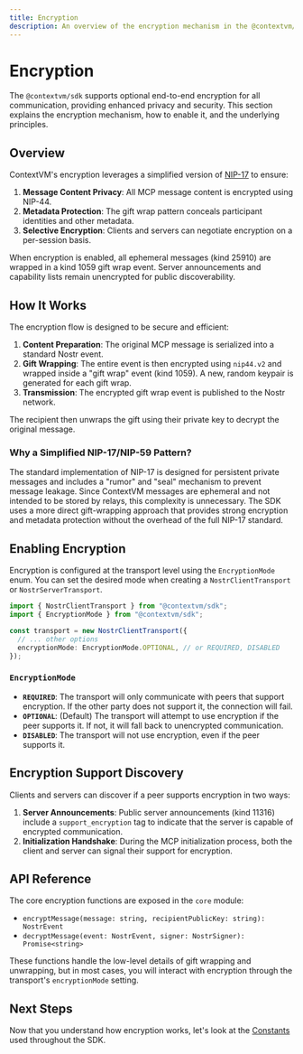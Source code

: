 ```yaml
---
title: Encryption
description: An overview of the encryption mechanism in the @contextvm/sdk.
---
```


# Encryption

The `@contextvm/sdk` supports optional end-to-end encryption for all communication, providing enhanced privacy and security. This section explains the encryption mechanism, how to enable it, and the underlying principles.

## Overview

ContextVM's encryption leverages a simplified version of [NIP-17](https://github.com/nostr-protocol/nips/blob/master/17.md) to ensure:

1.  **Message Content Privacy**: All MCP message content is encrypted using NIP-44.
2.  **Metadata Protection**: The gift wrap pattern conceals participant identities and other metadata.
3.  **Selective Encryption**: Clients and servers can negotiate encryption on a per-session basis.

When encryption is enabled, all ephemeral messages (kind 25910) are wrapped in a kind 1059 gift wrap event. Server announcements and capability lists remain unencrypted for public discoverability.

## How It Works

The encryption flow is designed to be secure and efficient:

1.  **Content Preparation**: The original MCP message is serialized into a standard Nostr event.
2.  **Gift Wrapping**: The entire event is then encrypted using `nip44.v2` and wrapped inside a "gift wrap" event (kind 1059). A new, random keypair is generated for each gift wrap.
3.  **Transmission**: The encrypted gift wrap event is published to the Nostr network.

The recipient then unwraps the gift using their private key to decrypt the original message.

### Why a Simplified NIP-17/NIP-59 Pattern?

The standard implementation of NIP-17 is designed for persistent private messages and includes a "rumor" and "seal" mechanism to prevent message leakage. Since ContextVM messages are ephemeral and not intended to be stored by relays, this complexity is unnecessary. The SDK uses a more direct gift-wrapping approach that provides strong encryption and metadata protection without the overhead of the full NIP-17 standard.

## Enabling Encryption

Encryption is configured at the transport level using the `EncryptionMode` enum. You can set the desired mode when creating a `NostrClientTransport` or `NostrServerTransport`.

```typescript
import { NostrClientTransport } from "@contextvm/sdk";
import { EncryptionMode } from "@contextvm/sdk";

const transport = new NostrClientTransport({
  // ... other options
  encryptionMode: EncryptionMode.OPTIONAL, // or REQUIRED, DISABLED
});
```

### `EncryptionMode`

- **`REQUIRED`**: The transport will only communicate with peers that support encryption. If the other party does not support it, the connection will fail.
- **`OPTIONAL`**: (Default) The transport will attempt to use encryption if the peer supports it. If not, it will fall back to unencrypted communication.
- **`DISABLED`**: The transport will not use encryption, even if the peer supports it.

## Encryption Support Discovery

Clients and servers can discover if a peer supports encryption in two ways:

1.  **Server Announcements**: Public server announcements (kind 11316) include a `support_encryption` tag to indicate that the server is capable of encrypted communication.
2.  **Initialization Handshake**: During the MCP initialization process, both the client and server can signal their support for encryption.

## API Reference

The core encryption functions are exposed in the `core` module:

- `encryptMessage(message: string, recipientPublicKey: string): NostrEvent`
- `decryptMessage(event: NostrEvent, signer: NostrSigner): Promise<string>`

These functions handle the low-level details of gift wrapping and unwrapping, but in most cases, you will interact with encryption through the transport's `encryptionMode` setting.

## Next Steps

Now that you understand how encryption works, let's look at the [Constants](/core/constants) used throughout the SDK.
